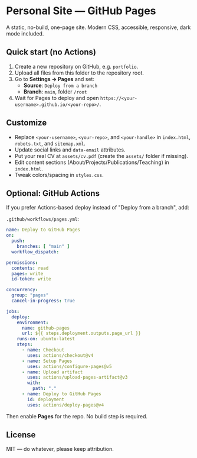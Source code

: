 # Personal Site — GitHub Pages

A static, no-build, one-page site. Modern CSS, accessible, responsive, dark mode included.

## Quick start (no Actions)

1. Create a new repository on GitHub, e.g. `portfolio`.
2. Upload all files from this folder to the repository root.
3. Go to **Settings → Pages** and set:
   - **Source**: `Deploy from a branch`
   - **Branch**: `main`, folder `/root`
4. Wait for Pages to deploy and open `https://<your-username>.github.io/<your-repo>/`.

## Customize

- Replace `<your-username>`, `<your-repo>`, and `<your-handle>` in `index.html`, `robots.txt`, and `sitemap.xml`.
- Update social links and `data-email` attributes.
- Put your real CV at `assets/cv.pdf` (create the `assets/` folder if missing).
- Edit content sections (About/Projects/Publications/Teaching) in `index.html`.
- Tweak colors/spacing in `styles.css`.

## Optional: GitHub Actions

If you prefer Actions-based deploy instead of "Deploy from a branch", add:

`.github/workflows/pages.yml`:

```yaml
name: Deploy to GitHub Pages
on:
  push:
    branches: [ "main" ]
  workflow_dispatch:

permissions:
  contents: read
  pages: write
  id-token: write

concurrency:
  group: "pages"
  cancel-in-progress: true

jobs:
  deploy:
    environment:
      name: github-pages
      url: ${{ steps.deployment.outputs.page_url }}
    runs-on: ubuntu-latest
    steps:
      - name: Checkout
        uses: actions/checkout@v4
      - name: Setup Pages
        uses: actions/configure-pages@v5
      - name: Upload artifact
        uses: actions/upload-pages-artifact@v3
        with:
          path: "."
      - name: Deploy to GitHub Pages
        id: deployment
        uses: actions/deploy-pages@v4
```

Then enable **Pages** for the repo. No build step is required.

## License

MIT — do whatever, please keep attribution.
